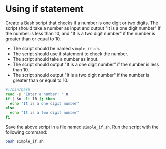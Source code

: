 # Using if statement

Create a Bash script that checks if a number is one digit or two digits. The script should take a number as input and output "It is a one digit number" if the number is less than 10, and "It is a two digit number" if the number is greater than or equal to 10.

- The script should be named `simple_if.sh`.
- The script should use if statement to check the number.
- The script should take a number as input.
- The script should output "It is a one digit number" if the number is less than 10.
- The script should output "It is a two digit number" if the number is greater than or equal to 10.

```bash
#!/bin/bash
read -p "Enter a number: " n
if [ $n -lt 10 ]; then
  echo "It is a one digit number"
else
  echo "It is a two digit number"
fi
```

Save the above script in a file named `simple_if.sh`. Run the script with the following command:

```bash
bash simple_if.sh
```
